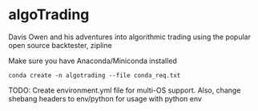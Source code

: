 # algoTrading

Davis Owen and his adventures into algorithmic trading using the popular open source backtester, zipline

Make sure you have Anaconda/Miniconda installed

`conda create -n algotrading --file conda_req.txt`

TODO: Create environment.yml file for multi-OS support. Also, change shebang headers to env/python for usage with python env
